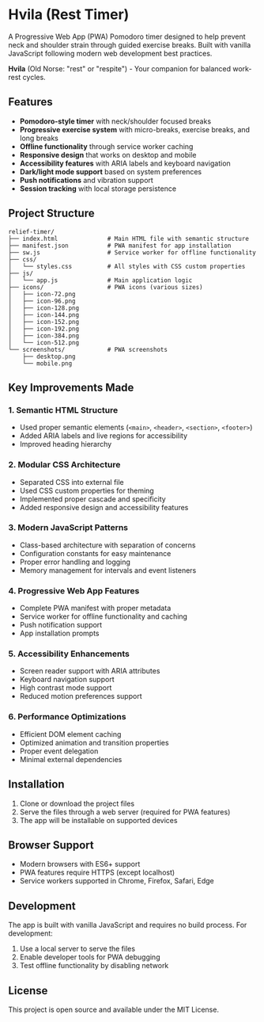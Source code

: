 # Hvila (Rest Timer)

A Progressive Web App (PWA) Pomodoro timer designed to help prevent neck and shoulder strain through guided exercise breaks. Built with vanilla JavaScript following modern web development best practices.

**Hvila** (Old Norse: "rest" or "respite") - Your companion for balanced work-rest cycles.

## Features

- **Pomodoro-style timer** with neck/shoulder focused breaks
- **Progressive exercise system** with micro-breaks, exercise breaks, and long breaks
- **Offline functionality** through service worker caching
- **Responsive design** that works on desktop and mobile
- **Accessibility features** with ARIA labels and keyboard navigation
- **Dark/light mode support** based on system preferences
- **Push notifications** and vibration support
- **Session tracking** with local storage persistence

## Project Structure

```
relief-timer/
├── index.html              # Main HTML file with semantic structure
├── manifest.json           # PWA manifest for app installation
├── sw.js                   # Service worker for offline functionality
├── css/
│   └── styles.css          # All styles with CSS custom properties
├── js/
│   └── app.js              # Main application logic
├── icons/                  # PWA icons (various sizes)
│   ├── icon-72.png
│   ├── icon-96.png
│   ├── icon-128.png
│   ├── icon-144.png
│   ├── icon-152.png
│   ├── icon-192.png
│   ├── icon-384.png
│   └── icon-512.png
└── screenshots/            # PWA screenshots
    ├── desktop.png
    └── mobile.png
```

## Key Improvements Made

### 1. **Semantic HTML Structure**
- Used proper semantic elements (`<main>`, `<header>`, `<section>`, `<footer>`)
- Added ARIA labels and live regions for accessibility
- Improved heading hierarchy

### 2. **Modular CSS Architecture**
- Separated CSS into external file
- Used CSS custom properties for theming
- Implemented proper cascade and specificity
- Added responsive design and accessibility features

### 3. **Modern JavaScript Patterns**
- Class-based architecture with separation of concerns
- Configuration constants for easy maintenance
- Proper error handling and logging
- Memory management for intervals and event listeners

### 4. **Progressive Web App Features**
- Complete PWA manifest with proper metadata
- Service worker for offline functionality and caching
- Push notification support
- App installation prompts

### 5. **Accessibility Enhancements**
- Screen reader support with ARIA attributes
- Keyboard navigation support
- High contrast mode support
- Reduced motion preferences support

### 6. **Performance Optimizations**
- Efficient DOM element caching
- Optimized animation and transition properties
- Proper event delegation
- Minimal external dependencies

## Installation

1. Clone or download the project files
2. Serve the files through a web server (required for PWA features)
3. The app will be installable on supported devices

## Browser Support

- Modern browsers with ES6+ support
- PWA features require HTTPS (except localhost)
- Service workers supported in Chrome, Firefox, Safari, Edge

## Development

The app is built with vanilla JavaScript and requires no build process. For development:

1. Use a local server to serve the files
2. Enable developer tools for PWA debugging
3. Test offline functionality by disabling network

## License

This project is open source and available under the MIT License.
